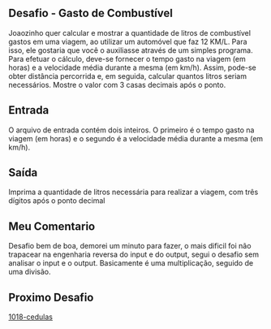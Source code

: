 ## Desafio - Gasto de Combustível

Joaozinho quer calcular e mostrar a quantidade de litros de combustível gastos em uma viagem, ao utilizar um automóvel que faz 12 KM/L. Para isso, ele gostaria que você o auxiliasse através de um simples programa. Para efetuar o cálculo, deve-se fornecer o tempo gasto na viagem (em horas) e a velocidade média durante a mesma (em km/h). Assim, pode-se obter distância percorrida e, em seguida, calcular quantos litros seriam necessários. Mostre o valor com 3 casas decimais após o ponto.

## Entrada
O arquivo de entrada contém dois inteiros. O primeiro é o tempo gasto na viagem (em horas) e o segundo é a velocidade média durante a mesma (em km/h).

## Saída
Imprima a quantidade de litros necessária para realizar a viagem, com três dígitos após o ponto decimal

## Meu Comentario

Desafio bem de boa, demorei um minuto para fazer, o mais dificil foi não trapacear na engenharia reversa do input e do output, segui o desafio sem analisar o input e o output. Basicamente é uma multiplicação, seguido de uma divisão.

## Proximo Desafio
[1018-cedulas](https://github.com/fbrunoviana/javascript-beecrowd/tree/main/00-Iniciante/1018-cedulas)